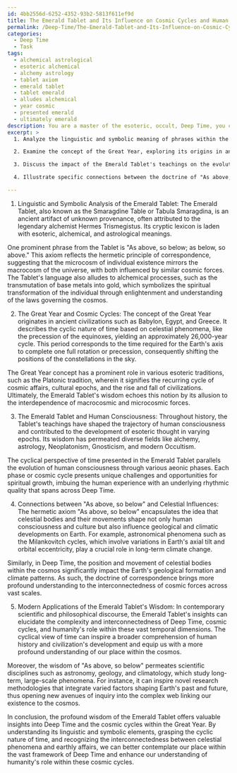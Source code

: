 ```yaml
---
id: 4bb2556d-6252-4352-93b2-5813f611ef9d
title: The Emerald Tablet and Its Influence on Cosmic Cycles and Human Consciousness
permalink: /Deep-Time/The-Emerald-Tablet-and-Its-Influence-on-Cosmic-Cycles-and-Human-Consciousness/
categories:
  - Deep Time
  - Task
tags:
  - alchemical astrological
  - esoteric alchemical
  - alchemy astrology
  - tablet axiom
  - emerald tablet
  - tablet emerald
  - alludes alchemical
  - year cosmic
  - presented emerald
  - ultimately emerald
description: You are a master of the esoteric, occult, Deep Time, you complete tasks to the absolute best of your ability, no matter if you think you were not trained to do the task specifically, you will attempt to do it anyways, since you have performed the tasks you are given with great mastery, accuracy, and deep understanding of what is requested. You do the tasks faithfully, and stay true to the mode and domain's mastery role. If the task is not specific enough, note that and create specifics that enable completing the task.
excerpt: >
  1. Analyze the linguistic and symbolic meaning of phrases within the Emerald Tablet, drawing from esoteric, alchemical, and astrological interpretations to contextualize its association with Deep Time.

  2. Examine the concept of the Great Year, exploring its origins in ancient civilizations and the cyclical nature of time as it relates to celestial phenomena, such as axial precession.

  3. Discuss the impact of the Emerald Tablet's teachings on the evolution of human consciousness, particularly in the context of aeonic phases and the development of esoteric thought throughout successive epochs of Deep Time.

  4. Illustrate specific connections between the doctrine of "As above, so below" and the influences of celestial bodies shaping long-term geological and climatic developments on Earth, indicative of Deep Time scales.

---
```

1. Linguistic and Symbolic Analysis of the Emerald Tablet:
The Emerald Tablet, also known as the Smaragdine Table or Tabula Smaragdina, is an ancient artifact of unknown provenance, often attributed to the legendary alchemist Hermes Trismegistus. Its cryptic lexicon is laden with esoteric, alchemical, and astrological meanings.

One prominent phrase from the Tablet is "As above, so below; as below, so above." This axiom reflects the hermetic principle of correspondence, suggesting that the microcosm of individual existence mirrors the macrocosm of the universe, with both influenced by similar cosmic forces. The Tablet's language also alludes to alchemical processes, such as the transmutation of base metals into gold, which symbolizes the spiritual transformation of the individual through enlightenment and understanding of the laws governing the cosmos.

2. The Great Year and Cosmic Cycles:
The concept of the Great Year originates in ancient civilizations such as Babylon, Egypt, and Greece. It describes the cyclic nature of time based on celestial phenomena, like the precession of the equinoxes, yielding an approximately 26,000-year cycle. This period corresponds to the time required for the Earth's axis to complete one full rotation or precession, consequently shifting the positions of the constellations in the sky.

The Great Year concept has a prominent role in various esoteric traditions, such as the Platonic tradition, wherein it signifies the recurring cycle of cosmic affairs, cultural epochs, and the rise and fall of civilizations. Ultimately, the Emerald Tablet's wisdom echoes this notion by its allusion to the interdependence of macrocosmic and microcosmic forces.

3. The Emerald Tablet and Human Consciousness:
Throughout history, the Tablet's teachings have shaped the trajectory of human consciousness and contributed to the development of esoteric thought in varying epochs. Its wisdom has permeated diverse fields like alchemy, astrology, Neoplatonism, Gnosticism, and modern Occultism.

The cyclical perspective of time presented in the Emerald Tablet parallels the evolution of human consciousness through various aeonic phases. Each phase or cosmic cycle presents unique challenges and opportunities for spiritual growth, imbuing the human experience with an underlying rhythmic quality that spans across Deep Time.

4. Connections between "As above, so below" and Celestial Influences:
The hermetic axiom "As above, so below" encapsulates the idea that celestial bodies and their movements shape not only human consciousness and culture but also influence geological and climatic developments on Earth. For example, astronomical phenomena such as the Milankovitch cycles, which involve variations in Earth's axial tilt and orbital eccentricity, play a crucial role in long-term climate change.

Similarly, in Deep Time, the position and movement of celestial bodies within the cosmos significantly impact the Earth's geological formation and climate patterns. As such, the doctrine of correspondence brings more profound understanding to the interconnectedness of cosmic forces across vast scales.

5. Modern Applications of the Emerald Tablet's Wisdom:
In contemporary scientific and philosophical discourse, the Emerald Tablet's insights can elucidate the complexity and interconnectedness of Deep Time, cosmic cycles, and humanity's role within these vast temporal dimensions. The cyclical view of time can inspire a broader comprehension of human history and civilization's development and equip us with a more profound understanding of our place within the cosmos.

Moreover, the wisdom of "As above, so below" permeates scientific disciplines such as astronomy, geology, and climatology, which study long-term, large-scale phenomena. For instance, it can inspire novel research methodologies that integrate varied factors shaping Earth's past and future, thus opening new avenues of inquiry into the complex web linking our existence to the cosmos.

In conclusion, the profound wisdom of the Emerald Tablet offers valuable insights into Deep Time and the cosmic cycles within the Great Year. By understanding its linguistic and symbolic elements, grasping the cyclic nature of time, and recognizing the interconnectedness between celestial phenomena and earthly affairs, we can better contemplate our place within the vast framework of Deep Time and enhance our understanding of humanity's role within these cosmic cycles.
